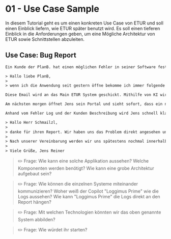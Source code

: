 # 01 - Use Case Sample

In diesem Tutorial geht es um einen konkreten Use Case von ETUR und soll einen Einblick liefern, wie ETUR später benutzt wird. Es soll einen tieferen Einblick in die Anforderungen geben, um eine Mögliche Architektur von ETUR sowie Schnittstellen abzuleiten.

## Use Case: Bug Report

```txt
Ein Kunde der PlanB. hat einen möglichen Fehler in seiner Software festgestellt. Er hat bereits eine Kunden Nummer und schreibt eine Email an uns. 

> Hallo liebe PlanB, 
> 
> wenn ich die Anwendung seit gestern öffne bekomme ich immer folgende Seite angezeigt: Error 500 - Internal Server Error. Das Problem war gestern vormittag noch nicht. Leider kann ich so nicht das neue System testen könnten Sie sich das einmal anschauen und mir Rückmeldung geben bis wann das Problem behoben ist?

Diese Email wird an das Main ETUR System geschickt. Mithilfe von KI wird die Email automatisch als Bug eingeordnet und der Projekt Verantwortliche Jens Reiner wird zugeordnert. Darüber hinaus erkennt das System anhand vom Betreff die Kundennummer und ordnet dem Report ein Label hinzu: "c:123456789"

Am nächsten morgen öffnet Jens sein Portal und sieht sofort, dass ein neuer Bug im System eingegangen ist. Jens öffnet diesen Report und schaut sich diesen genauer an. Als erstes setzt Jens den Zustand auf "In Bearbeitung". Unter der Report Beschreibung sieht Jens auch direkt, dass der PlanB. Copilot "Loggimus Prime" anhand der Kundennummer direkt die Fehler Logs aus dem System abfragen konnte und angehängt hat. 

Anhand vom Fehler Log und der Kunden Beschreibung wird Jens schnell klar wo das Problem liegt und ordnet den Bug "Aaron Czichon" zu. Außerdem setzt Jens noch das Label "prio:1" wodurch Aaron direkt informiert wird mit einem Link zum Report. Am Ende lässt Jens noch Feedback an den Kunden da: 

> Hallo Herr Schmailzl, 
>
> danke für ihren Report. Wir haben uns das Problem direkt angesehen und es der Prio 1 zugeordnet. Ein Kollege wird sich sofort darum kümmern. In der Zwischenzeit haben wir Ihnen eine ältere Version von vor dem Problem auf Ihr System gespielt damit Sie ungestört weiterarbeiten können.
> 
> Nach unserer Vereinbarung werden wir uns spätestens nochmal innerhalb von 8 Stunden bei Ihnen mit einem neuen Status Update melden. Sollte das Problem bis dahin nicht behoben sein.
>
> Viele Grüße, Jens Reiner

```

> ✏️ Frage: Wie kann eine solche Applikation aussehen? Welche Komponenten werden benötigt? Wie kann eine grobe Architektur aufgebaut sein?

> ✏️ Frage: Wie können die einzelnen Systeme miteinander kommunizieren? Woher weiß der Copilot "Loggimus Prime" wie die Logs aussehen? Wie kann "Loggimus Prime" die Logs direkt an den Report hängen?

> ✏️ Frage: Mit welchen Technologien könnten wir das oben genannte System abbilden? 

> ✏️ Frage: Wie würdet ihr starten?